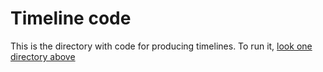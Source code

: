 # Timeline code
This is the directory with code for producing timelines. To run it, [look one directory above](/../../)
